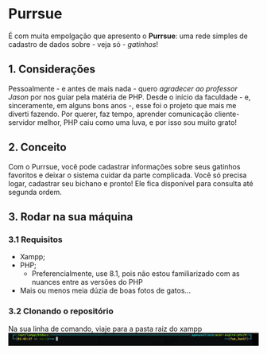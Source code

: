 # Purrsue

É com muita empolgação que apresento o **Purrsue**: uma rede simples de cadastro de dados sobre - veja só - _gatinhos_!

## 1. Considerações

Pessoalmente - e antes de mais nada - quero _agradecer ao professor Jason_ por nos guiar pela matéria de PHP. Desde o início da faculdade - e, sinceramente, em alguns bons anos -, esse foi o projeto que mais me diverti fazendo. Por querer, faz tempo, aprender comunicação cliente-servidor melhor, PHP caiu como uma luva, e por isso sou muito grato!

## 2. Conceito

Com o Purrsue, você pode cadastrar informações sobre seus gatinhos favoritos e deixar o sistema cuidar da parte complicada. Você só precisa logar, cadastrar seu bichano e pronto! Ele fica disponível para consulta até segunda ordem.

## 3. Rodar na sua máquina

### 3.1 Requisitos

- Xampp;
- PHP;
    - Preferencialmente, use 8.1, pois não estou familiarizado com as nuances entre as versões do PHP
- Mais ou menos meia dúzia de boas fotos de gatos...

### 3.2 Clonando o repositório

Na sua linha de comando, viaje para a pasta raiz do xampp
![Imagem](/Readme/01%20-%20Pasta%20htdocs.png)